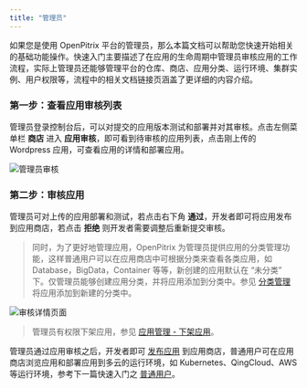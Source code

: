 ```yaml
---
title: "管理员"
---
```


如果您是使用 OpenPitrix 平台的管理员，那么本篇文档可以帮助您快速开始相关的基础功能操作。快速入门主要描述了在应用的生命周期中管理员审核应用的工作流程，实际上管理员还能够管理平台的仓库、商店、应用分类、运行环境、集群实例、用户权限等，流程中的相关文档链接页涵盖了更详细的内容介绍。


### 第一步：查看应用审核列表

管理员登录控制台后，可以对提交的应用版本测试和部署并对其审核。点击左侧菜单栏 **商店** 进入 **应用审核**，即可看到待审核的应用列表，点击刚上传的 Wordpress 应用，可查看应用的详情和部署应用。

![管理员审核](/admin-review.png)

### 第二步：审核应用

管理员可对上传的应用部署和测试，若点击右下角 **通过**，开发者即可将应用发布到应用商店，若点击 **拒绝** 则开发者需要调整后重新提交审核。

> 同时，为了更好地管理应用，OpenPitrix 为管理员提供应用的分类管理功能，这样普通用户可以在应用商店中可根据分类来查看各类应用，如 Database，BigData，Container 等等，新创建的应用默认在 “未分类” 下。仅管理员能够创建应用分类，并将应用添加到分类中。参见 [分类管理](../user-guide/category-management) 将应用添加到新建的分类中。

![审核详情页面](/app-review-page.png)

> 管理员有权限下架应用，参见 [应用管理 - 下架应用](../user-guide/app-management/#下架应用)。

管理员通过应用审核之后，开发者即可 [发布应用](../getting-start/developer-quick-start/#发布应用) 到应用商店，普通用户可在应用商店浏览应用和部署应用到多云的运行环境，如 Kubernetes、QingCloud、AWS 等运行环境，参考下一篇快速入门之 [普通用户](../getting-start/regular-user-quick-start)。